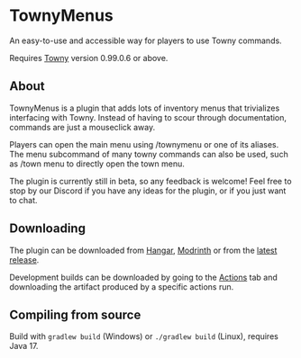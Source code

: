 # TownyMenus
An easy-to-use and accessible way for players to use Towny commands.

Requires [Towny](https://github.com/TownyAdvanced/Towny) version 0.99.0.6 or above.

## About
TownyMenus is a plugin that adds lots of inventory menus that trivializes interfacing with Towny. Instead of having to scour through documentation, commands are just a mouseclick away.

Players can open the main menu using /townymenu or one of its aliases. The menu subcommand of many towny commands can also be used, such as /town menu to directly open the town menu.

The plugin is currently still in beta, so any feedback is welcome! Feel free to stop by our Discord if you have any ideas for the plugin, or if you just want to chat.

## Downloading
The plugin can be downloaded from [Hangar](https://hangar.papermc.io/Warrior/TownyMenus), [Modrinth](https://modrinth.com/plugin/townymenus) or from the [latest release](https://github.com/TownyAdvanced/TownyMenus/releases).

Development builds can be downloaded by going to the [Actions](https://github.com/TownyAdvanced/TownyMenus/actions) tab and downloading the artifact produced by a specific actions run.

## Compiling from source
Build with `gradlew build` (Windows) or `./gradlew build` (Linux), requires Java 17.
